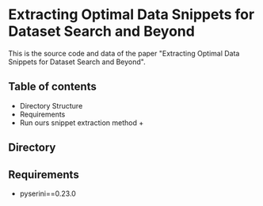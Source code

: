 # Extracting Optimal Data Snippets for Dataset Search and Beyond

This is the source code and data of the paper "Extracting Optimal Data Snippets for Dataset Search and Beyond".

## Table of contents

+ Directory Structure
+ Requirements
+ Run ours snippet extraction method
    + 

## Directory 

## Requirements
+ pyserini==0.23.0